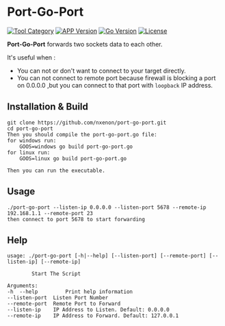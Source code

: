 # Port-Go-Port
[![Tool Category](https://badgen.net/badge/Tool/Socket%20Forwarder/black)](https://github.com/nxenon/port-go-port)
[![APP Version](https://badgen.net/badge/Version/Beta/red)](https://github.com/nxenon/port-go-port)
[![Go Version](https://badgen.net/badge/Go/1.13/blue)](https://golang.org/doc/go1.13)
[![License](https://badgen.net/badge/License/GPLv2/purple)](https://github.com/nxenon/port-go-port/blob/master/LICENSE)

**Port-Go-Port** forwards two sockets data to each other.

It's useful when :
- You can not or don't want to connect to your target directly.
- You can not connect to remote port because firewall is blocking a port on 0.0.0.0 ,but you can connect to that port with `loopback` IP address.

Installation & Build
----
    git clone https://github.com/nxenon/port-go-port.git
    cd port-go-port
    Then you should compile the port-go-port.go file:
    for windows run:
        GOOS=windows go build port-go-port.go
    for linux run:
        GOOS=linux go build port-go-port.go

    Then you can run the executable.

Usage
---
    ./port-go-port --listen-ip 0.0.0.0 --listen-port 5678 --remote-ip 192.168.1.1 --remote-port 23
    then connect to port 5678 to start forwarding

Help
----

    usage: ./port-go-port [-h|--help] [--listen-port] [--remote-port] [--listen-ip] [--remote-ip]
    
            Start The Script
    
    Arguments:
    -h  --help         Print help information
    --listen-port  Listen Port Number
    --remote-port  Remote Port to Forward
    --listen-ip    IP Address to Listen. Default: 0.0.0.0
    --remote-ip    IP Address to Forward. Default: 127.0.0.1

